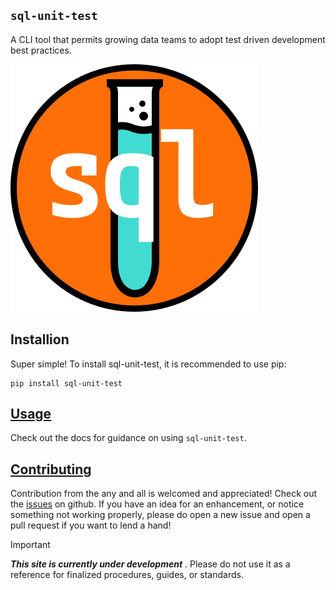 ## `sql-unit-test`
A CLI tool that permits growing data teams to adopt test driven development best practices.

![logo](./docs/assets/sql-unit-test_logo.svg)

## Installion
Super simple! To install sql-unit-test, it is recommended to use pip:

```
pip install sql-unit-test
```

## [Usage](https://cohenj20.github.io/sql-unit-test/docs/usage/)
Check out the docs for guidance on using `sql-unit-test`. 

## [Contributing](https://cohenj20.github.io/sql-unit-test/docs/contributing/)
Contribution from the any and all is welcomed and appreciated! Check out the [issues](https://github.com/cohenj20/sql-unit-test/issues) on github. If you have an idea for an enhancement, or notice something not working properly, please do open a new issue and open a pull request if you want to lend a hand!




> [!IMPORTANT]
> ***This site is currently under development*** . Please do not use it as a reference for finalized procedures, guides, or standards. 
